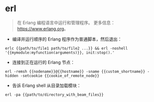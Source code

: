# erl

> 在 Erlang 编程语言中运行和管理程序。
> 更多信息：<https://www.erlang.org>。

- 编译并运行顺序的 Erlang 程序作为普通脚本，然后退出：

`erlc {{path/to/file1 path/to/file2 ...}} && erl -noshell '{{mymodule:myfunction(arguments)}}, init:stop().'`

- 连接到正在运行的 Erlang 节点：

`erl -remsh {{nodename}}@{{hostname}} -sname {{custom_shortname}} -hidden -setcookie {{cookie_of_remote_node}}`

- 告诉 Erlang shell 从目录加载模块：

`erl -pa {{path/to/directory_with_beam_files}}`